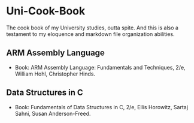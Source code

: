 # Uni-Cook-Book
The cook book of my University studies, outta spite.
And this is also a testament to my eloquence and markdown file organization abilities.

## ARM Assembly Language
- Book: ARM Assembly Language: Fundamentals and Techniques, 2/e, William Hohl, Christopher Hinds.

## Data Structures in C
- Book: Fundamentals of Data Structures in C, 2/e, Ellis Horowitz, Sartaj Sahni, Susan Anderson-Freed.

